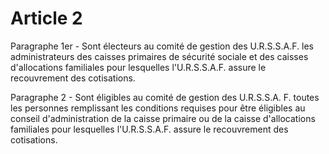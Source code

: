 # Article 2

Paragraphe 1er - Sont électeurs au comité de gestion des U.R.S.S.A.F. les administrateurs des caisses primaires de sécurité sociale et des caisses d'allocations familiales pour lesquelles l'U.R.S.S.A.F. assure le recouvrement des cotisations.

Paragraphe 2 - Sont éligibles au comité de gestion des U.R.S.S.A. F. toutes les personnes remplissant les conditions requises pour être éligibles au conseil d'administration de la caisse primaire ou de la caisse d'allocations familiales pour lesquelles l'U.R.S.S.A.F. assure le recouvrement des cotisations.
